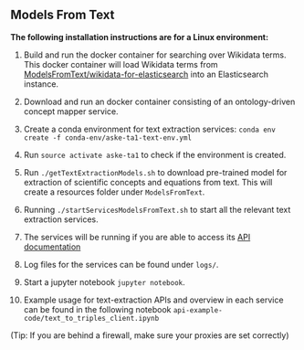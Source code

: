 ## Models From Text ##

**The following installation instructions are for a Linux environment:**

1. Build and run the docker container for searching over Wikidata terms. This docker container will load Wikidata terms from [ModelsFromText/wikidata-for-elasticsearch](https://github.com/GEGlobalResearch/DARPA-ASKE-TA1/blob/development_text_extraction/ModelsFromText/wikidata-for-elasticsearch/all-terms-wikidata.json) into an Elasticsearch instance.

2. Download and run an docker container consisting of an ontology-driven concept mapper service.

3. Create a conda environment for text extraction services: `conda env create -f conda-env/aske-ta1-text-env.yml`

4. Run `source activate aske-ta1` to check if the environment is created.

5. Run `./getTextExtractionModels.sh` to download pre-trained model for extraction of scientific concepts and equations from text. This will create a resources folder under `ModelsFromText`.

5. Running `./startServicesModelsFromText.sh` to start all the relevant text extraction services.

6. The services will be running if you are able to access its [API documentation](http://localhost:4200/darpa/aske/ui/)

7. Log files for the services can be found under `logs/`.

8. Start a jupyter notebook `jupyter notebook`.

9. Example usage for text-extraction APIs and overview in each service can be found in the following notebook `api-example-code/text_to_triples_client.ipynb` 

(Tip: If you are behind a firewall, make sure your proxies are set correctly)
